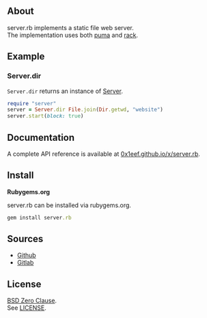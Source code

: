 ## About

server.rb implements a static file web server. <br>
The implementation uses both [puma](https://github.com/puma/puma) and [rack](https://github.com/rack/rack).

## Example

### Server.dir

`Server.dir` returns an instance of [Server]().

```ruby
require "server"
server = Server.dir File.join(Dir.getwd, "website")
server.start(block: true)
```

## Documentation

A complete API reference is available at 
[0x1eef.github.io/x/server.rb](https://0x1eef.github.io/x/server.rb).

## Install

**Rubygems.org**

server.rb can be installed via rubygems.org.

``` ruby
gem install server.rb
```

## Sources

* [Github](https://github.com/0x1eef/server.rb#readme)
* [Gitlab](https://gitlab.com/0x1eef/server.rb#about)

## License

[BSD Zero Clause](https://choosealicense.com/licenses/0bsd/).
<br>
See [LICENSE](./LICENSE).
